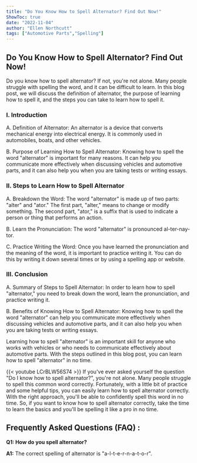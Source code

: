```yaml
---
title: "Do You Know How to Spell Alternator? Find Out Now!"
ShowToc: true 
date: "2022-11-04"
author: "Ellen Northcutt" 
tags: ["Automotive Parts","Spelling"]
---
```

<h2>Do You Know How to Spell Alternator? Find Out Now!</h2>

Do you know how to spell alternator? If not, you're not alone. Many people struggle with spelling the word, and it can be difficult to learn. In this blog post, we will discuss the definition of alternator, the purpose of learning how to spell it, and the steps you can take to learn how to spell it. 

<h3>I. Introduction</h3>

A. Definition of Alternator: An alternator is a device that converts mechanical energy into electrical energy. It is commonly used in automobiles, boats, and other vehicles. 

B. Purpose of Learning How to Spell Alternator: Knowing how to spell the word "alternator" is important for many reasons. It can help you communicate more effectively when discussing vehicles and automotive parts, and it can also help you when you are taking tests or writing essays. 

<h3>II. Steps to Learn How to Spell Alternator</h3>

A. Breakdown the Word: The word "alternator" is made up of two parts: "alter" and "ator." The first part, "alter," means to change or modify something. The second part, "ator," is a suffix that is used to indicate a person or thing that performs an action. 

B. Learn the Pronunciation: The word "alternator" is pronounced al-ter-nay-tor. 

C. Practice Writing the Word: Once you have learned the pronunciation and the meaning of the word, it is important to practice writing it. You can do this by writing it down several times or by using a spelling app or website. 

<h3>III. Conclusion</h3>

A. Summary of Steps to Spell Alternator: In order to learn how to spell "alternator," you need to break down the word, learn the pronunciation, and practice writing it. 

B. Benefits of Knowing How to Spell Alternator: Knowing how to spell the word "alternator" can help you communicate more effectively when discussing vehicles and automotive parts, and it can also help you when you are taking tests or writing essays. 

Learning how to spell "alternator" is an important skill for anyone who works with vehicles or who needs to communicate effectively about automotive parts. With the steps outlined in this blog post, you can learn how to spell "alternator" in no time.

{{< youtube LCrBLW56S74 >}} 
If you've ever asked yourself the question "Do I know how to spell alternator?", you're not alone. Many people struggle to spell this common word correctly. Fortunately, with a little bit of practice and some helpful tips, you can easily learn how to spell alternator correctly. With the right approach, you'll be able to confidently spell this word in no time. So, if you want to know how to spell alternator correctly, take the time to learn the basics and you'll be spelling it like a pro in no time.

## Frequently Asked Questions (FAQ) :
**Q1: How do you spell alternator?**

**A1:** The correct spelling of alternator is "a-l-t-e-r-n-a-t-o-r".





